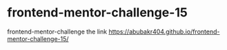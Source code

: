 # frontend-mentor-challenge-15
frontend-mentor-challenge the link https://abubakr404.github.io/frontend-mentor-challenge-15/
